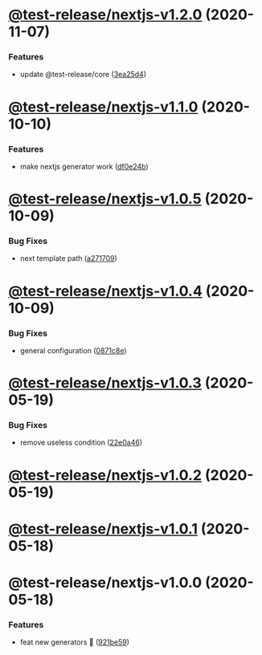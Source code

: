 # [@test-release/nextjs-v1.2.0](https://github.com/developer239/test-release/compare/@test-release/nextjs-v1.1.0...@test-release/nextjs-v1.2.0) (2020-11-07)


### Features

* update @test-release/core ([3ea25d4](https://github.com/developer239/test-release/commit/3ea25d446d3f24bdba0dd8dd3a21109639c125e0))

# [@test-release/nextjs-v1.1.0](https://github.com/developer239/test-release/compare/@test-release/nextjs-v1.0.5...@test-release/nextjs-v1.1.0) (2020-10-10)


### Features

* make nextjs generator work ([df0e24b](https://github.com/developer239/test-release/commit/df0e24b402bf4633816b569916fdc0c57bfa9e28))

# [@test-release/nextjs-v1.0.5](https://github.com/developer239/test-release/compare/@test-release/nextjs-v1.0.4...@test-release/nextjs-v1.0.5) (2020-10-09)


### Bug Fixes

* next template path ([a271709](https://github.com/developer239/test-release/commit/a271709332e5aff658b31972bd629ffeaabb5230))

# [@test-release/nextjs-v1.0.4](https://github.com/developer239/test-release/compare/@test-release/nextjs-v1.0.3...@test-release/nextjs-v1.0.4) (2020-10-09)


### Bug Fixes

* general configuration ([0871c8e](https://github.com/developer239/test-release/commit/0871c8e20b441a959ba4db381b39141682024d87))

# [@test-release/nextjs-v1.0.3](https://github.com/developer239/test-release/compare/@test-release/nextjs-v1.0.2...@test-release/nextjs-v1.0.3) (2020-05-19)


### Bug Fixes

* remove useless condition ([22e0a46](https://github.com/developer239/test-release/commit/22e0a461366075c70c50222d79149b5f70702a74))

# [@test-release/nextjs-v1.0.2](https://github.com/developer239/test-release/compare/@test-release/nextjs-v1.0.1...@test-release/nextjs-v1.0.2) (2020-05-19)

# [@test-release/nextjs-v1.0.1](https://github.com/developer239/test-release/compare/@test-release/nextjs-v1.0.0...@test-release/nextjs-v1.0.1) (2020-05-18)

# @test-release/nextjs-v1.0.0 (2020-05-18)


### Features

* feat new generators 🚀 ([921be59](https://github.com/developer239/test-release/commit/921be594daa33c441152bedeadd92f62c386b32a))
